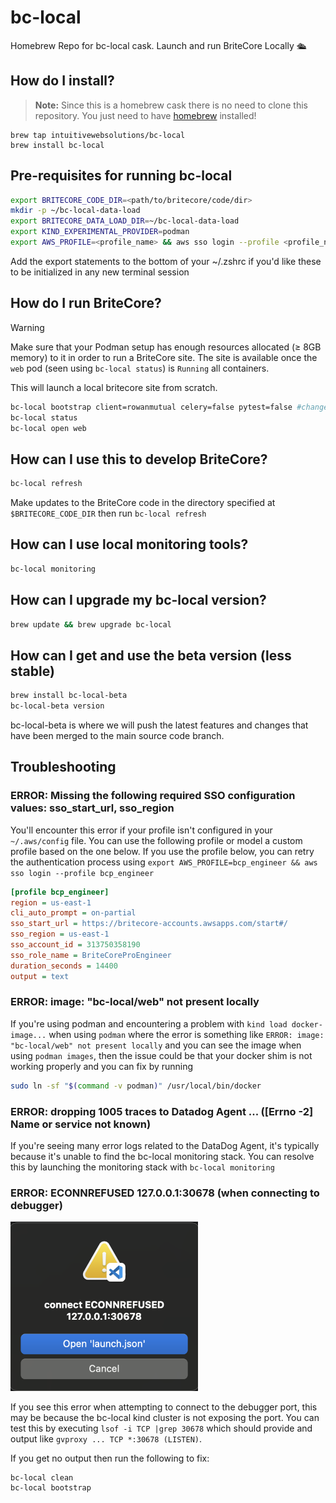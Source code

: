 # bc-local
Homebrew Repo for bc-local cask. Launch and run BriteCore Locally 🛳️

## How do I install?

> **Note:** Since this is a homebrew cask there is no need to clone this repository. You just need to have [homebrew](https://brew.sh) installed!

```
brew tap intuitivewebsolutions/bc-local
brew install bc-local
```

## Pre-requisites for running bc-local

```sh
export BRITECORE_CODE_DIR=<path/to/britecore/code/dir>
mkdir -p ~/bc-local-data-load
export BRITECORE_DATA_LOAD_DIR=~/bc-local-data-load
export KIND_EXPERIMENTAL_PROVIDER=podman
export AWS_PROFILE=<profile_name> && aws sso login --profile <profile_name>  # Replace <profile_name> with a profile from ~/.aws/config
```

Add the export statements to the bottom of your ~/.zshrc if you'd like these to be initialized in any new terminal session

## How do I run BriteCore?

> [!WARNING]
> Make sure that your Podman setup has enough resources allocated (≥ 8GB memory) to it in order to run a BriteCore site. The site is available once the `web` pod (seen using `bc-local status`) is `Running` all containers.

This will launch a local britecore site from scratch. 
```sh
bc-local bootstrap client=rowanmutual celery=false pytest=false #change args as needed
bc-local status
bc-local open web
```

## How can I use this to develop BriteCore?

```sh
bc-local refresh
```

Make updates to the BriteCore code in the directory specified at `$BRITECORE_CODE_DIR` then run `bc-local refresh`

## How can I use local monitoring tools?

```sh
bc-local monitoring
```

## How can I upgrade my bc-local version?

```sh
brew update && brew upgrade bc-local
```

## How can I get and use the beta version (less stable)
```sh
brew install bc-local-beta
bc-local-beta version
```
bc-local-beta is where we will push the latest features and changes that have been merged to the main source code branch.

## Troubleshooting

### ERROR: Missing the following required SSO configuration values: sso_start_url, sso_region
You'll encounter this error if your profile isn't configured in your `~/.aws/config` file. You can use the following profile or model a custom profile based on the one below. If you use the profile below, you can retry the authentication process using `export AWS_PROFILE=bcp_engineer && aws sso login --profile bcp_engineer` 

```ini
[profile bcp_engineer]
region = us-east-1
cli_auto_prompt = on-partial
sso_start_url = https://britecore-accounts.awsapps.com/start#/
sso_region = us-east-1
sso_account_id = 313750358190
sso_role_name = BriteCoreProEngineer
duration_seconds = 14400
output = text
```

### ERROR: image: "bc-local/web" not present locally
If you're using podman and encountering a problem with `kind load docker-image...` when using `podman` where the error is something like `ERROR: image: "bc-local/web" not present locally` and you can see the image when using `podman images`, then the issue could be that your docker shim is not working properly and you can fix by running 

```sh
sudo ln -sf "$(command -v podman)" /usr/local/bin/docker
```

### ERROR: dropping 1005 traces to Datadog Agent ... ([Errno -2] Name or service not known) 
If you're seeing many error logs related to the DataDog Agent, it's typically because it's unable to find the bc-local monitoring stack. You can resolve this by launching the monitoring stack with `bc-local monitoring`

### ERROR: ECONNREFUSED 127.0.0.1:30678 (when connecting to debugger)
<img src="./docs/images/err_ECONNREFUSED_port_30678.png" alt="Screenshot of the VS Code error" width="300">

If you see this error when attempting to connect to the debugger port, this may be because the bc-local kind cluster is not exposing the port. You can test this by executing `lsof -i TCP |grep 30678` which should provide and output like `gvproxy ... TCP *:30678 (LISTEN)`. 

If you get no output then run the following to fix:
```
bc-local clean
bc-local bootstrap
```